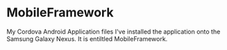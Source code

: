 # MobileFramework
My Cordova Android Application files
I've installed the application onto the Samsung Galaxy Nexus. It is entiltled MobileFramework.
